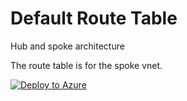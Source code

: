 # Default Route Table

Hub and spoke architecture

The route table is for the spoke vnet.

[![Deploy to Azure](https://aka.ms/deploytoazurebutton)](https://portal.azure.com/#create/Microsoft.Template/uri/https%3A%2F%2Fraw.githubusercontent.com%2Fjameswassinger%2FAzure%2Fmain%2FAzArmTemplates%2FAzDefaultRouteTable%2Ftemplate.json)
